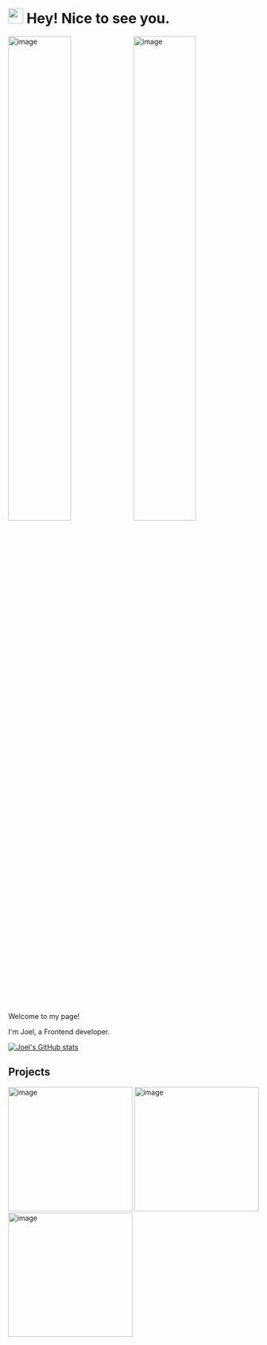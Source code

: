 <h1><img src="https://emojis.slackmojis.com/emojis/images/1531849430/4246/blob-sunglasses.gif?1531849430" width="30"/> Hey! Nice to see you.</h1>
<a href="https://favourite-galleries.vercel.app"><img width="50%" alt="image" src="https://github.com/user-attachments/assets/ed111e79-bedd-4ff5-96de-655939be87f3" /><img width="50%" alt="image" src="https://github.com/user-attachments/assets/ed111e79-bedd-4ff5-96de-655939be87f3" /></a>

Welcome to my page!  

I'm Joel, a Frontend developer.

[![Joel's GitHub stats](https://github-readme-stats.vercel.app/api?username=iamjoel)](https://github.com/anuraghazra/github-readme-stats)

## Projects
<div>
  <a href="https://portfolio-of-joel.vercel.app/project/portrait-photography" target="_blank" style="text-decordation: none;"><img width="250" alt="image" src="https://github.com/user-attachments/assets/114f80ce-4c7c-4989-8fa4-1e4bffe1dfc6" /></a>
  <a href="https://portfolio-of-joel.vercel.app/project/quote-card-generator" target="_blank" style="text-decordation: none;"><img width="250" alt="image" src="https://github.com/user-attachments/assets/de4f5beb-b03b-4a2d-94cb-ee38ef0d497e" /></a>
  <a href="https://portfolio-of-joel.vercel.app/project/tile-up" target="_blank" style="text-decordation: none;"><img width="250" alt="image" src="https://github.com/user-attachments/assets/c2323c91-1ff7-40e8-b8f4-92a12d4cf1bd" /></a>
</div>
